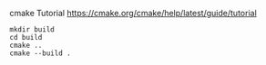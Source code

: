 cmake Tutorial
https://cmake.org/cmake/help/latest/guide/tutorial

```
mkdir build
cd build
cmake ..
cmake --build .
```
